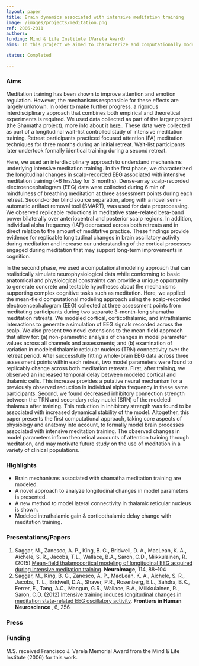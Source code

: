 ```yaml
---
layout: paper
title: Brain dynamics associated with intensive meditation training
image: /images/projects/meditation.png
ref: 2006-2011
authors: 
funding: Mind & Life Institute (Varela Award)
aims: In this project we aimed to characterize and computationally model the longitudinal changes in neural activity (EEG) associated with intensive meditation training (~6 hrs/d for 3 months). This project was done as a part of a larger project (the Shamatha project) whose goal was to study the effects of intensive meditation practice on attention, emotional regulation, and the associated neural correlates.

status: Completed

---
```


### Aims

Meditation training has been shown to improve attention and emotion regulation. However, the mechanisms responsible for these effects are largely unknown. In order to make further progress, a rigorous interdisciplinary approach that combines both empirical and theoretical experiments is required. We used data collected as part of the larger project (the Shamatha project), more info about it <a href=""> here </a>. These data were collected as part of a longitudinal wait-list controlled study of intensive meditation training. Retreat participants practiced focused attention (FA) meditation techniques for three months during an initial retreat. Wait-list participants later undertook formally identical training during a second retreat. 

Here, we used an interdisciplinary approach to understand mechanisms underlying intensive meditation training. In the first phase, we characterized the longitudinal changes in scalp-recorded EEG associated with intensive meditation training (~6 hrs/day for 3 months). Dense-array scalp-recorded electroencephalogram (EEG) data were collected during 6 min of mindfulness of breathing meditation at three assessment points during each retreat. Second-order blind source separation, along with a novel semi-automatic artifact removal tool (SMART), was used for data preprocessing. We observed replicable reductions in meditative state-related beta-band power bilaterally over anteriocentral and posterior scalp regions. In addition, individual alpha frequency (IAF) decreased across both retreats and in direct relation to the amount of meditative practice. These findings provide evidence for replicable longitudinal changes in brain oscillatory activity during meditation and increase our understanding of the cortical processes engaged during meditation that may support long-term improvements in cognition.

In the second phase, we used a computational modeling approach that can realistically simulate neurophysiological data while conforming to basic anatomical and physiological constraints can provide a unique opportunity to generate concrete and testable hypotheses about the mechanisms supporting complex cognitive tasks such as meditation. Here, we applied the mean-field computational modeling approach using the scalp-recorded electroencephalogram (EEG) collected at three assessment points from meditating participants during two separate 3-month-long shamatha meditation retreats. We modeled cortical, corticothalamic, and intrathalamic interactions to generate a simulation of EEG signals recorded across the scalp. We also present two novel extensions to the mean-field approach that allow for: (a) non-parametric analysis of changes in model parameter values across all channels and assessments; and (b) examination of variation in modeled thalamic reticular nucleus (TRN) connectivity over the retreat period. After successfully fitting whole-brain EEG data across three assessment points within each retreat, two model parameters were found to replicably change across both meditation retreats. First, after training, we observed an increased temporal delay between modeled cortical and thalamic cells. This increase provides a putative neural mechanism for a previously observed reduction in individual alpha frequency in these same participants. Second, we found decreased inhibitory connection strength between the TRN and secondary relay nuclei (SRN) of the modeled thalamus after training. This reduction in inhibitory strength was found to be associated with increased dynamical stability of the model. Altogether, this paper presents the first computational approach, taking core aspects of physiology and anatomy into account, to formally model brain processes associated with intensive meditation training. The observed changes in model parameters inform theoretical accounts of attention training through meditation, and may motivate future study on the use of meditation in a variety of clinical populations.

### Highlights
- Brain mechanisms associated with shamatha meditation training are modeled.
- A novel approach to analyze longitudinal changes in model parameters is presented.
- A new method to model lateral connectivity in thalamic reticular nucleus is shown.
- Modeled intrathalamic gain & corticothalamic delay change with meditation training.

### Presentations/Papers
1. Saggar, M., Zanesco, A. P., King, B. G., Bridwell, D. A., MacLean, K. A., Aichele, S. R., Jacobs, T.L., Wallace, B.A., Saron, C.D., Miikkulainen, R. (2015) <a href="http://dx.doi.org/10.1016/j.neuroimage.2015.03.073 "> Mean-field thalamocortical modeling of longitudinal EEG acquired during intensive meditation training</a>. <strong>NeuroImage</strong>, 114, 88–104 
2. Saggar, M., King, B. G., Zanesco, A. P., MacLean, K. A., Aichele, S. R., Jacobs, T. L., Bridwell, D.A., Shaver, P.R., Rosenberg, E.L., Sahdra, B.K., Ferrer, E., Tang, A.C., Mangun, G.R., Wallace, B.A., Miikkulainen, R., Saron, C.D. (2012) <a href="http://dx.doi.org/10.3389/fnhum.2012.00256 "> Intensive training induces longitudinal changes in meditation state-related EEG oscillatory activity</a>. <strong> Frontiers in Human Neuroscience </strong>, 6, 256 

### Press


### Funding
M.S. received Francisco J. Varela Memorial Award from the Mind & Life Institute (2006) for this work.
